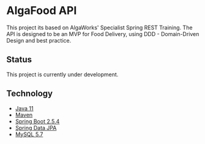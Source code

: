 # AlgaFood API
This project its based on AlgaWorks' Specialist Spring REST Training. The API is designed to be an MVP for Food Delivery, using DDD - Domain-Driven Design and best practice.

## Status
This project is currently under development.

## Technology

- [Java 11](https://docs.oracle.com/en/java/javase/11/)
- [Maven](https://maven.apache.org/)
- [Spring Boot 2.5.4](https://spring.io/projects/spring-boot)
- [Spring Data JPA](https://spring.io/projects/spring-data-jpa)
- [MySQL 5.7](https://dev.mysql.com/doc/refman/5.7/en/)